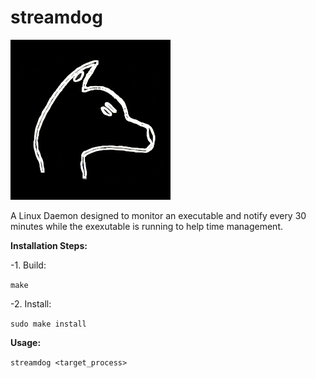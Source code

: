 # streamdog
![alt text](https://github.com/h0nt3d/streamdog/blob/main/images/streamdog.png?raw=true)

A Linux Daemon designed to monitor an executable and notify every 30 minutes while the exexutable is running to help time management.



**Installation Steps:**

-1. Build:

`make`

-2. Install:

`sudo make install`


**Usage:**

`streamdog <target_process>`
